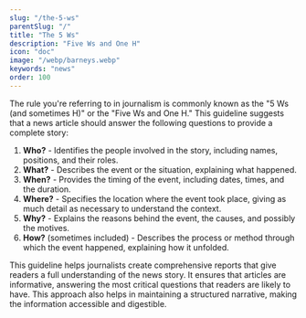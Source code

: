 ```yaml
---
slug: "/the-5-ws"
parentSlug: "/"
title: "The 5 Ws"
description: "Five Ws and One H"
icon: "doc"
image: "/webp/barneys.webp"
keywords: "news"
order: 100
---
```


The rule you're referring to in journalism is commonly known as the "5 Ws (and sometimes H)" or the "Five Ws and One H." This guideline suggests that a news article should answer the following questions to provide a complete story:

1. **Who?** - Identifies the people involved in the story, including names, positions, and their roles.
2. **What?** - Describes the event or the situation, explaining what happened.
3. **When?** - Provides the timing of the event, including dates, times, and the duration.
4. **Where?** - Specifies the location where the event took place, giving as much detail as necessary to understand the context.
5. **Why?** - Explains the reasons behind the event, the causes, and possibly the motives.
6. **How?** (sometimes included) - Describes the process or method through which the event happened, explaining how it unfolded.

This guideline helps journalists create comprehensive reports that give readers a full understanding of the news story. It ensures that articles are informative, answering the most critical questions that readers are likely to have. This approach also helps in maintaining a structured narrative, making the information accessible and digestible.